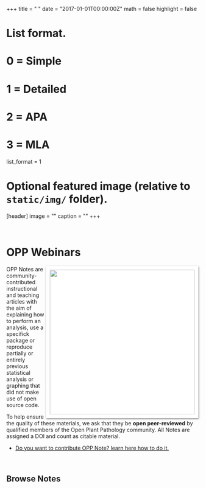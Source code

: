 +++
title = " "
date = "2017-01-01T00:00:00Z"
math = false
highlight = false

# List format.
#   0 = Simple
#   1 = Detailed
#   2 = APA
#   3 = MLA
list_format = 1

# Optional featured image (relative to `static/img/` folder).
[header]
image = ""
caption = ""
+++

<br>
<h1> OPP Webinars</h1>
<img src = "/img/notes-cover1.png" align = right width = 380px style = "position: relative;
  box-shadow: 1px 2px 4px rgba(0, 0, 0, .5);
  padding: 10px;
  background: white">
OPP Notes are community-contributed instructional and teaching articles with the aim of explaining how to perform an analysis, use a specifick package or reproduce partially or entirely previous statistical analysis or graphing that did not make use of open source code.  

To help ensure the quality of these materials, we ask that they be <b>open peer-reviewed</b> by qualified members of the Open Plant Pathology community. All Notes are assigned a DOI and count as citable material.
<br>

- [Do you want to contribute OPP Note? learn here how to do it.](https://github.com/openplantpathology/opp_notes)



<br>
<h2>Browse Notes</h2>


